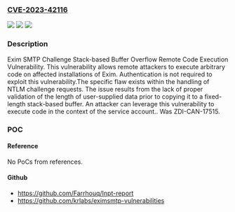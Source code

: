 ### [CVE-2023-42116](https://cve.mitre.org/cgi-bin/cvename.cgi?name=CVE-2023-42116)
![](https://img.shields.io/static/v1?label=Product&message=Exim&color=blue)
![](https://img.shields.io/static/v1?label=Version&message=%3D%20exim%204.95%20&color=brighgreen)
![](https://img.shields.io/static/v1?label=Vulnerability&message=CWE-121%3A%20Stack-based%20Buffer%20Overflow&color=brighgreen)

### Description

Exim SMTP Challenge Stack-based Buffer Overflow Remote Code Execution Vulnerability. This vulnerability allows remote attackers to execute arbitrary code on affected installations of Exim. Authentication is not required to exploit this vulnerability.The specific flaw exists within the handling of NTLM challenge requests. The issue results from the lack of proper validation of the length of user-supplied data prior to copying it to a fixed-length stack-based buffer. An attacker can leverage this vulnerability to execute code in the context of the service account.. Was ZDI-CAN-17515.

### POC

#### Reference
No PoCs from references.

#### Github
- https://github.com/Farrhouq/Inpt-report
- https://github.com/krlabs/eximsmtp-vulnerabilities

